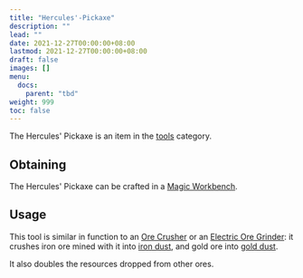 ```yaml
---
title: "Hercules'-Pickaxe"
description: ""
lead: ""
date: 2021-12-27T00:00:00+08:00
lastmod: 2021-12-27T00:00:00+08:00
draft: false
images: []
menu: 
  docs:
    parent: "tbd"
weight: 999
toc: false
---
```


The Hercules' Pickaxe is an item in the [tools](https://github.com/Slimefun/Slimefun4/wiki/Tools) category.

## Obtaining

The Hercules' Pickaxe can be crafted in a [Magic Workbench](https://github.com/Slimefun/Slimefun4/wiki/Magic-Workbench).

## Usage

This tool is similar in function to an [Ore Crusher](https://github.com/Slimefun/Slimefun4/wiki/Ore-Crusher) or an [Electric Ore Grinder](https://github.com/Slimefun/Slimefun4/wiki/Electric-Ore-Grinder): it crushes iron ore mined with it into [iron dust](https://github.com/Slimefun/Slimefun4/wiki/Iron-Dust), and gold ore into [gold dust](https://github.com/Slimefun/Slimefun4/wiki/Gold-Dust).

It also doubles the resources dropped from other ores.
